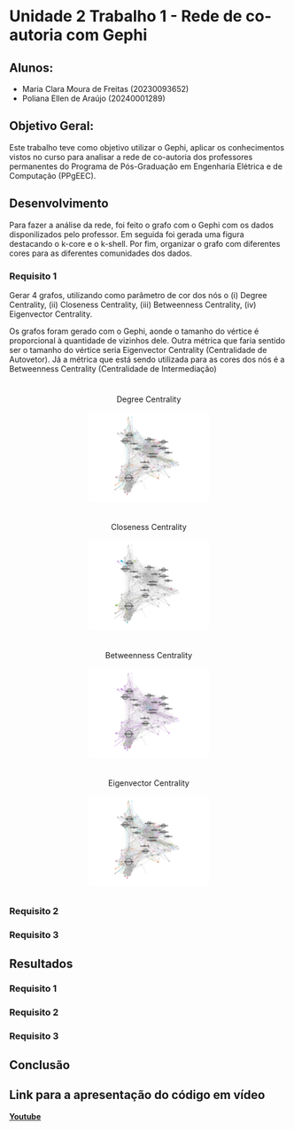 # Unidade 2 Trabalho 1 - Rede de co-autoria com Gephi

## Alunos:  
- Maria Clara Moura de Freitas (20230093652)
- Poliana Ellen de Araújo (20240001289)

## Objetivo Geral:  
Este trabalho teve como objetivo utilizar o Gephi, aplicar os conhecimentos vistos no curso para analisar a rede de co-autoria dos professores permanentes do Programa de Pós-Graduação em Engenharia Elétrica e de Computação (PPgEEC).

<!-- [**Gov**](https://dados.gov.br/dados/conjuntos-dados/medicamentos-registrados-no-brasil) -->
<!-- [![Botão](https://dummyimage.com/60x20/575757/fff&text=Scopus)](https://www.scopus.com/home.uri?zone=header&origin=) -->


## Desenvolvimento

Para fazer a análise da rede, foi feito o grafo com o Gephi com os dados disponilizados pelo professor. Em seguida foi gerada uma figura destacando o k-core e o k-shell. Por fim, organizar o grafo com diferentes cores para as diferentes comunidades dos dados.

### Requisito 1

Gerar 4 grafos, utilizando como parâmetro de cor dos nós o (i) Degree Centrality, (ii) Closeness Centrality, (iii) Betweenness Centrality, (iv) Eigenvector Centrality.

Os grafos foram gerado com o Gephi, aonde o tamanho do vértice é proporcional à quantidade de vizinhos dele. Outra métrica que faria sentido ser o tamanho do vértice seria Eigenvector Centrality (Centralidade de Autovetor).
Já a métrica que está sendo utilizada para as cores dos nós é a Betweenness Centrality (Centralidade de Intermediação)

<div align="center">
  <div style="display: inline-block; text-align: center; margin: 10px;">
    <p>Degree Centrality</p>
    <img src="https://github.com/polianaraujo/aed2/blob/main/U2T1/Images/degree.png" alt="Degree Centrality" width="45%" />
  </div>
  <div style="display: inline-block; text-align: center; margin: 10px;">
    <p>Closeness Centrality</p>
    <img src="https://github.com/polianaraujo/aed2/blob/main/U2T1/Images/closeness.png" alt="Closeness Centrality" width="45%" />
  </div>
</div>

<div align="center">
  <div style="display: inline-block; text-align: center; margin: 10px;">
    <p>Betweenness Centrality</p>
    <img src="https://github.com/polianaraujo/aed2/blob/main/U2T1/Images/betweenness.png" alt="Betweenness Centrality" width="45%" />
  </div>
  <div style="display: inline-block; text-align: center; margin: 10px;">
    <p>Eigenvector Centrality</p>
    <img src="https://github.com/polianaraujo/aed2/blob/main/U2T1/Images/eigenvector.png" alt="Eigenvector Centrality" width="45%" />
  </div>
</div>


<!--
<p align="center">
  <img src="https://github.com/polianaraujo/aed2/blob/main/U2T1/Images/degree.png" alt="Degree Centrality" width="45%" />
  <img src="https://github.com/polianaraujo/aed2/blob/main/U2T1/Images/closeness.png" alt="Closeness Centrality" width="45%" />
</p>
-->

<!-- 
<p align="center">
  <img src="https://github.com/polianaraujo/aed2/blob/main/U2T1/Images/betweenness.png" alt="Betweenness Centrality" width="45%" />
  <img src="https://github.com/polianaraujo/aed2/blob/main/U2T1/Images/eigenvector.png" alt="Eigenvector Centrality" width="45%" />
</p>
-->

<!-- ![Degree Centrality](https://github.com/polianaraujo/aed2/blob/main/U2T1/Images/degree.png)

![Closeness Centrality](https://github.com/polianaraujo/aed2/blob/main/U2T1/Images/closeness.png)

![Betweenness Centrality](https://github.com/polianaraujo/aed2/blob/main/U2T1/Images/betweenness.png)

![Eigenvector Centrality](https://github.com/polianaraujo/aed2/blob/main/U2T1/Images/eigenvector.png) -->

### Requisito 2



### Requisito 3


## Resultados

### Requisito 1


<!-- [Centralidade de Grau](https://github.com/polianaraujo/aed2/blob/main/U1T5_2/Images/Centralidade_de_Grau.png) -->

<!-- [Centralidade de Proximidade](https://github.com/polianaraujo/aed2/blob/main/U1T5_2/Images/Centralidade_de_Proximidade.png) -->

<!-- [Centralidade de Intermediação](https://github.com/polianaraujo/aed2/blob/main/U1T5_2/Images/Centralidade_de_Intermediação.png)  -->

<!-- [Centralidade de Autovetor](https://github.com/polianaraujo/aed2/blob/main/U1T5_2/Images/Centralidade_de_Autovetor.png)  -->

### Requisito 2


  
### Requisito 3


    

## Conclusão



## Link para a apresentação do código em vídeo

[**Youtube**]()
